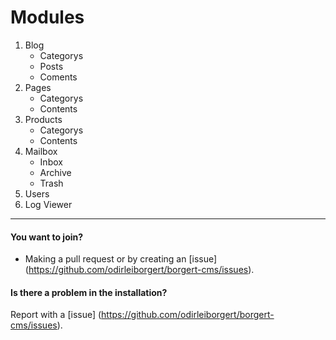 
# Modules

1. Blog
	* Categorys
	* Posts
	* Coments
2. Pages
	* Categorys
	* Contents
3. Products
	* Categorys
	* Contents
4. Mailbox
	* Inbox
	* Archive
	* Trash
5. Users
6. Log Viewer


------------------------------

#### You want to join?
- Making a pull request or by creating an [issue] (https://github.com/odirleiborgert/borgert-cms/issues).

#### Is there a problem in the installation?
Report with a [issue] (https://github.com/odirleiborgert/borgert-cms/issues).